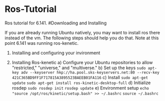 # Ros-Tutorial
Ros tutorial for 6.141.
#Downloading and Installing 

If you are already running Ubuntu natively, you may want to install ros there instead of the vm. The following steps should help you do that. Note at this point 6.141 was running ros-kenetic.

1. Installing and configuring your invironment 

1. Installing Ros-kenetic
	a) Configure your Ubuntu repositories to allow "restricted," "universe," and "multiverse." 
	b) Set up the keys 
		`sudo apt-key adv --keyserver hkp://ha.pool.sks-keyservers.net:80 --recv-key 421C365BD9FF1F717815A3895523BAEEB01FA116`
	c) Install
		`sudo apt-get update`
		`sudo apt-get install ros-kinetic-desktop-full`
	d) Initialize rosdep
		`sudo rosdep init`
		`rosdep update`
	e) Environment setup
		`echo "source /opt/ros/kinetic/setup.bash" >> ~/.bashrc`
		`source ~/.bashrc`
